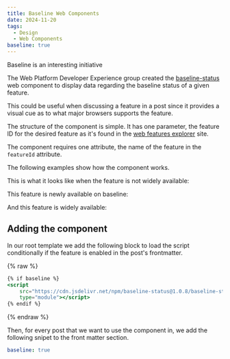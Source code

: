 ```yaml
---
title: Baseline Web Components
date: 2024-11-20
tags:
  - Design
  - Web Components
baseline: true
---
```


Baseline is an interesting initiative

The Web Platform Developer Experience group created the [baseline-status](https://github.com/web-platform-dx/baseline-status) web component to display data regarding the baseline status of a given feature.

This could be useful when discussing a feature in a post since it provides a visual cue as to what major browsers supports the feature.

The structure of the component is simple. It has one parameter, the feature ID for the desired feature as it's found in the [web features explorer](https://web-platform-dx.github.io/web-features-explorer/) site.

The component requires one attribute, the name of the feature in the `featureId` attribute.

The following examples show how the component works.

This is what it looks like when the feature is not widely available:

<baseline-status featureId="abs-sign"></baseline-status>

This feature is newly available on baseline:

<baseline-status featureId="request-video-frame-callback"></baseline-status>

And this feature is widely available:

<baseline-status featureId="appearance"></baseline-status>

## Adding the component

In our root template we add the following block to load the script conditionally if the feature is enabled in the post's frontmatter.

{% raw %}
```handlebars
{% if baseline %}
<script
	src="https://cdn.jsdelivr.net/npm/baseline-status@1.0.8/baseline-status.min.js"
	type="module"></script>
{% endif %}
```
{% endraw %}

Then, for every post that we want to use the component in, we add the following snipet to the front matter section.

```yaml
baseline: true
```
